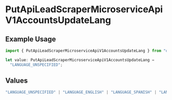 # PutApiLeadScraperMicroserviceApiV1AccountsUpdateLang

## Example Usage

```typescript
import { PutApiLeadScraperMicroserviceApiV1AccountsUpdateLang } from "oppulence-backend-sdk/models/operations";

let value: PutApiLeadScraperMicroserviceApiV1AccountsUpdateLang =
  "LANGUAGE_UNSPECIFIED";
```

## Values

```typescript
"LANGUAGE_UNSPECIFIED" | "LANGUAGE_ENGLISH" | "LANGUAGE_SPANISH" | "LANGUAGE_FRENCH" | "LANGUAGE_GERMAN" | "LANGUAGE_ITALIAN" | "LANGUAGE_PORTUGUESE" | "LANGUAGE_DUTCH" | "LANGUAGE_RUSSIAN" | "LANGUAGE_CHINESE" | "LANGUAGE_JAPANESE" | "LANGUAGE_KOREAN" | "LANGUAGE_ARABIC" | "LANGUAGE_HINDI" | "LANGUAGE_GREEK" | "LANGUAGE_TURKISH"
```